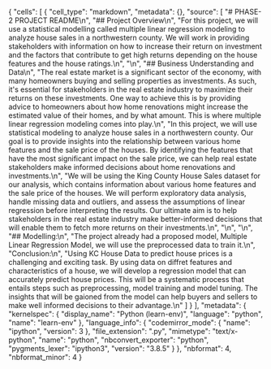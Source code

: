 {
 "cells": [
  {
   "cell_type": "markdown",
   "metadata": {},
   "source": [
    "# PHASE-2 PROJECT README\n",
    "## Project Overview\n",
    "For this project, we will use a statistical modelling called multiple linear regression modeling to analyze house sales in a northwestern county. We will work in providing stakeholders with information on how to increase their return on investment and the factors that contribute to get high returns depending on the house features and the house ratings.\n",
    "\n",
    "## Business Understanding and Data\n",
    "The real estate market is a significant sector of the economy, with many homeowners buying and selling properties as investments. As such, it's essential for stakeholders in the real estate industry to maximize their returns on these investments. One way to achieve this is by providing advice to homeowners about how home renovations might increase the estimated value of their homes, and by what amount. This is where multiple linear regression modeling comes into play.\n",
    "In this project, we will use statistical modeling to analyze house sales in a northwestern county. Our goal is to provide insights into the relationship between various home features and the sale price of the houses. By identifying the features that have the most significant impact on the sale price, we can help real estate stakeholders make informed decisions about home renovations and investments.\n",
    "We will be using the King County House Sales dataset for our analysis, which contains information about various home features and the sale price of the houses. We will perform exploratory data analysis, handle missing data and outliers, and assess the assumptions of linear regression before interpreting the results. Our ultimate aim is to help stakeholders in the real estate industry make better-informed decisions that will enable them to fetch more returns on their investments.\n",
    "\n",
    "\n",
    "## Modelling:\n",
    "The project already had a proposed model, Multiple Linear Regression Model, we will use the preprocessed data to train it.\n",
    "Conclusion:\n",
    "Using KC House Data to predict house prices is a challenging and exciting task. By using data on diffret features and characteristics of a house, we will develop a regression model that can accurately predict house prices. This will be a systematic process that entails steps such as preprocessing, model training and model tuning. The insights that will be gaioned from the model can help buyers and sellers to make well informed decisions to their advantage.\n"
   ]
  }
 ],
 "metadata": {
  "kernelspec": {
   "display_name": "Python (learn-env)",
   "language": "python",
   "name": "learn-env"
  },
  "language_info": {
   "codemirror_mode": {
    "name": "ipython",
    "version": 3
   },
   "file_extension": ".py",
   "mimetype": "text/x-python",
   "name": "python",
   "nbconvert_exporter": "python",
   "pygments_lexer": "ipython3",
   "version": "3.8.5"
  }
 },
 "nbformat": 4,
 "nbformat_minor": 4
}
